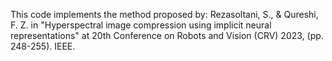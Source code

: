 This code implements the method proposed by:
Rezasoltani, S., & Qureshi, F. Z. in
"Hyperspectral image compression using implicit neural representations" at 20th Conference on Robots and Vision (CRV) 2023, (pp. 248-255). IEEE.

